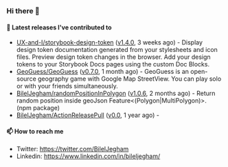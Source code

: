 ### Hi there 👋

#### 🔭 Latest releases I've contributed to

- [UX-and-I/storybook-design-token](https://github.com/UX-and-I/storybook-design-token) ([v1.4.0](https://github.com/UX-and-I/storybook-design-token/releases/tag/v1.4.0), 3 weeks ago) - Display design token documentation generated from your stylesheets and icon files. Preview design token changes in the browser. Add your design tokens to your Storybook Docs pages using the custom Doc Blocks.
- [GeoGuess/GeoGuess](https://github.com/GeoGuess/GeoGuess) ([v0.7.0](https://github.com/GeoGuess/GeoGuess/releases/tag/v0.7.0), 1 month ago) - GeoGuess is an open-source geography game with Google Map StreetView. You can play solo or with your friends simultaneously.
- [BilelJegham/randomPositionInPolygon](https://github.com/BilelJegham/randomPositionInPolygon) ([v1.0.6](https://github.com/BilelJegham/randomPositionInPolygon/releases/tag/v1.0.6), 2 months ago) - Return random position inside geoJson Feature&lt;(Polygon|MultiPolygon)&gt;. (npm package) 
- [BilelJegham/ActionReleasePull](https://github.com/BilelJegham/ActionReleasePull) ([v0.0](https://github.com/BilelJegham/ActionReleasePull/releases/tag/v0.0), 1 year ago) - 

#### 📫 How to reach me

- Twitter: https://twitter.com/BilelJegham
- Linkedin: https://www.linkedin.com/in/bileljegham/
